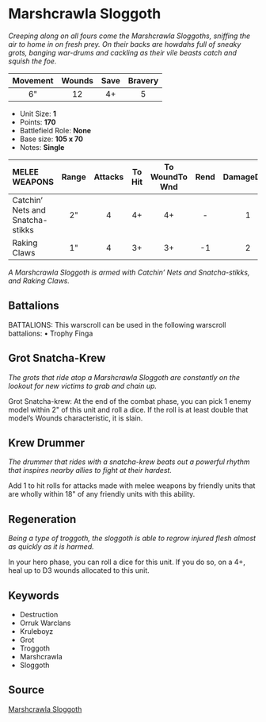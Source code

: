 # Marshcrawla Sloggoth

_Creeping along on all fours come the Marshcrawla Sloggoths, sniffing the air to home in on fresh prey. On their backs are howdahs full of sneaky grots, banging war-drums and cackling as their vile beasts catch and squish the foe._


| Movement | Wounds | Save | Bravery |
|:--------:|:------:|:----:|:-------:|
| 6" | 12 | 4+ | 5 |

* Unit Size: **1**
* Points: **170**
* Battlefield Role: **None**
* Base size: **105 x 70**
* Notes: **Single**

| MELEE WEAPONS | Range | Attacks | To Hit | To WoundTo Wnd | Rend | DamageDmg |
|:---|:--:|:--:|:--:|:--:|:--:|:--:|
| Catchin’ Nets and Snatcha-stikks | 2" | 4 | 4+ | 4+ | - | 1 |
| Raking Claws | 1" | 4 | 3+ | 3+ | -1 | 2 |


_A Marshcrawla Sloggoth is armed with Catchin’ Nets and Snatcha-stikks, and Raking Claws._

## Battalions

BATTALIONS: This warscroll can be used in the following warscroll battalions: • Trophy Finga

## Grot Snatcha-Krew

_The grots that ride atop a Marshcrawla Sloggoth are constantly on the lookout for new victims to grab and chain up._

Grot Snatcha-krew: At the end of the combat phase, you can pick 1 enemy model within 2" of this unit and roll a dice. If the roll is at least double that model’s Wounds characteristic, it is slain.

## Krew Drummer

_The drummer that rides with a snatcha-krew beats out a powerful rhythm that inspires nearby allies to fight at their hardest._

Add 1 to hit rolls for attacks made with melee weapons by friendly units that are wholly within 18" of any friendly units with this ability.

## Regeneration

_Being a type of troggoth, the sloggoth is able to regrow injured flesh almost as quickly as it is harmed._

In your hero phase, you can roll a dice for this unit. If you do so, on a 4+, heal up to D3 wounds allocated to this unit.

## Keywords

* Destruction
* Orruk Warclans
* Kruleboyz
* Grot
* Troggoth
* Marshcrawla
* Sloggoth


## Source

[Marshcrawla Sloggoth](https://wahapedia.ru/aos3/factions/orruk-warclans/Marshcrawla-Sloggoth)
